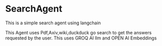 # SearchAgent
This is a simple search agent using langchain

This Agent uses Pdf,Axiv,wiki,duckduck go search to get the answers requested by the user. This uses GROQ AI llm and OPEN AI Embeddings
